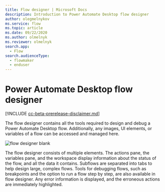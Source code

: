 ```yaml
---
title: Flow designer | Microsoft Docs
description: Introduction to Power Automate Desktop flow designer
author: olegmelnykov
ms.service: flow
ms.topic: article
ms.date: 09/22/2020
ms.author: olmelnyk
ms.reviewer: olmelnyk
search.app: 
  - Flow
search.audienceType: 
  - flowmaker
  - enduser
---
```


# Power Automate Desktop flow designer

[!INCLUDE [cc-beta-prerelease-disclaimer.md](../../includes/cc-beta-prerelease-disclaimer.md)]

The flow designer contains all the tools required to design and debug a Power Automate Desktop flow. Additionally, any images, UI elements, or variables of a flow can be accessed and managed here.

![flow designer blank](\media\flow-designer\flow-designer.png)

The flow designer consists of multiple elements. The actions pane, the variables pane, and the workspace display information about the status of the flow, and all the data it contains. Subflows are separated into tabs to help design large, complex flows.  Tools for debugging flows, such as breakpoints and the option to run a flow step by step, are also available in flow designer. Any error information is displayed, and the erroneous actions are immediately highlighted.

